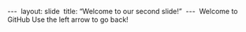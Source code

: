---  
layout: slide  
title: “Welcome to our second slide!” 
---  
Welcome to GitHub
Use the left arrow to go back!
